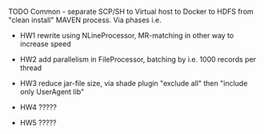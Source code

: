TODO
Common - separate SCP/SH to Virtual host to Docker to HDFS from "clean install" MAVEN process. Via phases i.e.
 - HW1
    rewrite using NLineProcessor, MR-matching in other way to increase speed

 - HW2
    add parallelism in FileProcessor, batching by i.e. 1000 records per thread

 - HW3
    reduce jar-file size, via shade plugin "exclude all" then "include only UserAgent lib"

 - HW4
    ?????

 - HW5
    ?????